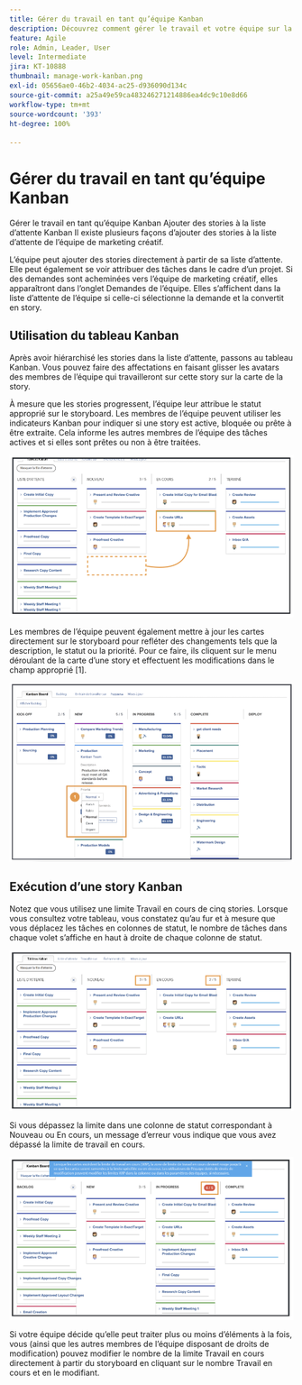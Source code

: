 ```yaml
---
title: Gérer du travail en tant qu’équipe Kanban
description: Découvrez comment gérer le travail et votre équipe sur la page des équipes Kanban.
feature: Agile
role: Admin, Leader, User
level: Intermediate
jira: KT-10888
thumbnail: manage-work-kanban.png
exl-id: 05656ae0-46b2-4034-ac25-d936090d134c
source-git-commit: a25a49e59ca483246271214886ea4dc9c10e8d66
workflow-type: tm+mt
source-wordcount: '393'
ht-degree: 100%

---
```


# Gérer du travail en tant qu’équipe Kanban

Gérer le travail en tant qu’équipe Kanban
Ajouter des stories à la liste d’attente Kanban
Il existe plusieurs façons d’ajouter des stories à la liste d’attente de l’équipe de marketing créatif.

L’équipe peut ajouter des stories directement à partir de sa liste d’attente.
Elle peut également se voir attribuer des tâches dans le cadre d’un projet. Si des demandes sont acheminées vers l’équipe de marketing créatif, elles apparaîtront dans l’onglet Demandes de l’équipe. Elles s’affichent dans la liste d’attente de l’équipe si celle-ci sélectionne la demande et la convertit en story.


## Utilisation du tableau Kanban

Après avoir hiérarchisé les stories dans la liste d’attente, passons au tableau Kanban. Vous pouvez faire des affectations en faisant glisser les avatars des membres de l’équipe qui travailleront sur cette story sur la carte de la story.


À mesure que les stories progressent, l’équipe leur attribue le statut approprié sur le storyboard. Les membres de l’équipe peuvent utiliser les indicateurs Kanban pour indiquer si une story est active, bloquée ou prête à être extraite. Cela informe les autres membres de l’équipe des tâches actives et si elles sont prêtes ou non à être traitées.

![Cartes Kanban](assets/kanban-01.png)

Les membres de l’équipe peuvent également mettre à jour les cartes directement sur le storyboard pour refléter des changements tels que la description, le statut ou la priorité. Pour ce faire, ils cliquent sur le menu déroulant de la carte d’une story et effectuent les modifications dans le champ approprié [1].

![Statut de la carte Kanban](assets/kanban-02.png)

## Exécution d’une story Kanban

Notez que vous utilisez une limite Travail en cours de cinq stories. Lorsque vous consultez votre tableau, vous constatez qu’au fur et à mesure que vous déplacez les tâches en colonnes de statut, le nombre de tâches dans chaque volet s’affiche en haut à droite de chaque colonne de statut.

![Limites Travail en cours Kanban](assets/kanban-03.png)

Si vous dépassez la limite dans une colonne de statut correspondant à Nouveau ou En cours, un message d’erreur vous indique que vous avez dépassé la limite de travail en cours.

![Limites Travail en cours dépassées](assets/kanban-04.png)

Si votre équipe décide qu’elle peut traiter plus ou moins d’éléments à la fois, vous (ainsi que les autres membres de l’équipe disposant de droits de modification) pouvez modifier le nombre de la limite Travail en cours directement à partir du storyboard en cliquant sur le nombre Travail en cours et en le modifiant.
